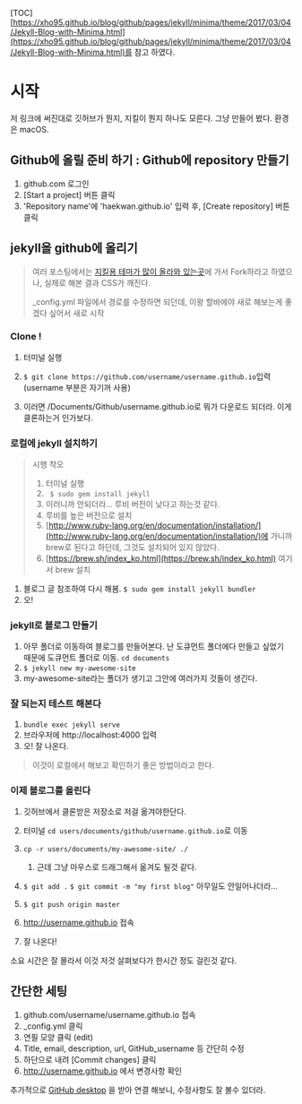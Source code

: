 [TOC]
[https://xho95.github.io/blog/github/pages/jekyll/minima/theme/2017/03/04/Jekyll-Blog-with-Minima.html](https://xho95.github.io/blog/github/pages/jekyll/minima/theme/2017/03/04/Jekyll-Blog-with-Minima.html)를 참고 하였다. 

# 시작

저 링크에 써진대로 깃허브가 뭔지, 지킬이 뭔지 하나도 모른다. 그냥 만들어 봤다. 환경은 macOS.

## Github에 올릴 준비 하기 : Github에 repository 만들기

1. github.com 로그인
2. [Start a project] 버튼 클릭
3. 'Repository name'에 'haekwan.github.io' 입력 후, [Create repository] 버튼 클릭


## jekyll을 github에 올리기

> 여러 포스팅에서는 [지킬용 테마가 많이 올라와 있는곳](http://jekyllthemes.org/)에 가서 Fork하라고 하였으나, 실제로 해본 결과 CSS가 깨진다. 
>
> _config.yml 파일에서 경로를 수정하면 되던데, 이왕 할바에야 새로 해보는게 좋겠다 싶어서 새로 시작

### Clone ! 

1. 터미널 실행

2. ```$ git clone https://github.com/username/username.github.io```입력  (username 부분은 자기꺼 사용)

3. 이러면 /Documents/Github/username.github.io로 뭐가 다운로드 되더라. 이게 클론하는거 인가보다.

### 로컬에 jekyll 설치하기

>시행 착오
>
>1. 터미널 실행
>2. ``` $ sudo gem install jekyll```
>3. 이러니까 안되더라… 루비 버전이 낮다고 하는것 같다.
>4. 루비를 높은 버전으로 설치
>5. [http://www.ruby-lang.org/en/documentation/installation/](http://www.ruby-lang.org/en/documentation/installation/)에 가니까 brew로 된다고 하던데, 그것도 설치되어 있지 않았다.
>6. [https://brew.sh/index_ko.html](https://brew.sh/index_ko.html) 여기서 brew 설치


1. 블로그 글 참조하여 다시 해봄. ```$ sudo gem install jekyll bundler```
2. 오!

### jekyll로 블로그 만들기

1. 아무 폴더로 이동하여 블로그를 만들어본다. 난 도큐먼트 폴더에다 만들고 싶었기 때문에 도큐먼트 폴더로 이동. ```cd documents```
2. ```$ jekyll new my-awesome-site``` 
3. my-awesome-site라는 폴더가 생기고 그안에 여러가지 것들이 생긴다.

### 잘 되는지 테스트 해본다

1. ```bundle exec jekyll serve``` 
2. 브라우저에 http://localhost:4000 입력
3. 오! 잘 나온다.

> 이것이 로컬에서 해보고 확인하기 좋은 방법이라고 한다. 

### 이제 블로그를 올린다

1. 깃허브에서 클론받은 저장소로 저걸 옮겨야한단다. 

2. 터미널  ```cd users/documents/github/username.github.io```로 이동

3. ```cp -r users/documents/my-awesome-site/ ./```
   1. 근데 그냥 마우스로 드래그해서 옮겨도 될것 같다. 

4. ```$ git add .```
   ```$ git commit -m "my first blog"```
   아무일도 안일어나더라...


5. ```$ git push origin master```

6. http://username.github.io 접속

7. 잘 나온다!

소요 시간은 잘 몰라서 이것 저것 살펴보다가 한시간 정도 걸린것 같다.

## 간단한 세팅

1. github.com/username/username.github.io 접속
2. _config.yml 클릭
3. 연필 모양 클릭 (edit)
4. Title, email, description, url, GitHub_username 등 간단히 수정
5. 하단으로 내려 [Commit changes] 클릭
6. http://username.github.io 에서 변경사항 확인

추가적으로 [GitHub desktop](https://desktop.github.com/) 을 받아 연결 해보니, 수정사항도 잘 볼수 있더라.